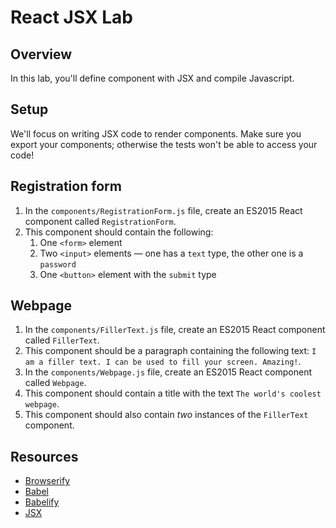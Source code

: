 # React JSX Lab

## Overview

In this lab, you'll define component with JSX and compile Javascript.

## Setup

We'll focus on writing JSX code to render components. Make sure you export your components; otherwise the
tests won't be able to access your code!

## Registration form
1. In the `components/RegistrationForm.js` file, create an ES2015 React component called `RegistrationForm`.
2. This component should contain the following:
    1. One `<form>` element
    2. Two `<input>` elements — one has a `text` type, the other one is a `password`
    3. One `<button>` element with the `submit` type

## Webpage
1. In the `components/FillerText.js` file, create an ES2015 React component called `FillerText`.
2. This component should be a paragraph containing the following text: `I am a filler text. I can be used to fill your
screen. Amazing!`.
3. In the `components/Webpage.js` file, create an ES2015 React component called `Webpage`.
4. This component should contain a title with the text `The world's coolest webpage`.
5. This component should also contain _two_ instances of the `FillerText` component.

## Resources
- [Browserify][browserify]
- [Babel](http://babeljs.io/)
- [Babelify][babelify]
- [JSX](https://facebook.github.io/react/docs/jsx-in-depth.html)

[browserify]: https://github.com/substack/node-browserify
[babelify]: https://github.com/babel/babelify
